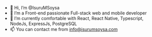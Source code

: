 - 👋 Hi, I’m @IsuruMSoysa
- 👀 I’m a Front-end passionate Full-stack web and mobile developer
- 🌱 I’m currently comfortable with React, React Native, Typescript, NodeJs, ExpressJs, PostgreSQL
- 📫 You can contact me from info@isurumsoysa.com

<!---
IsuruMSoysa/IsuruMSoysa is a ✨ special ✨ repository because its `README.md` (this file) appears on your GitHub profile.
You can click the Preview link to take a look at your changes.
--->
